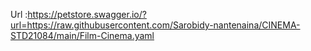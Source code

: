 Url :https://petstore.swagger.io/?url=https://raw.githubusercontent.com/Sarobidy-nantenaina/CINEMA-STD21084/main/Film-Cinema.yaml
